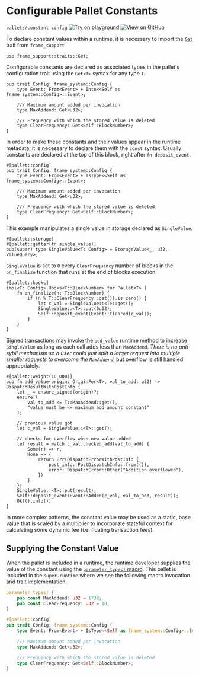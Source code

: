 # Configurable Pallet Constants

`pallets/constant-config`
<a target="_blank" href="https://playground.substrate.dev/?deploy=recipes&files=%2Fhome%2Fsubstrate%2Fworkspace%2Fpallets%2Fconstant-config%2Fsrc%2Flib.rs">
	<img src="https://img.shields.io/badge/Playground-Try%20it!-brightgreen?logo=Parity%20Substrate" alt ="Try on playground"/>
</a>
<a target="_blank" href="https://github.com/substrate-developer-hub/recipes/tree/master/pallets/constant-config/src/lib.rs">
	<img src="https://img.shields.io/badge/Github-View%20Code-brightgreen?logo=github" alt ="View on GitHub"/>
</a>

To declare constant values within a runtime, it is necessary to import the
[`Get`](https://substrate.dev/rustdocs/v3.0.0/frame_support/traits/trait.Get.html) trait from `frame_support`

```rust, ignore
use frame_support::traits::Get;
```

Configurable constants are declared as associated types in the pallet's configuration trait using
the `Get<T>` syntax for any type `T`.

```rust, ignore
pub trait Config: frame_system::Config {
	type Event: From<Event> + Into<<Self as frame_system::Config>::Event>;

	/// Maximum amount added per invocation
	type MaxAddend: Get<u32>;

	/// Frequency with which the stored value is deleted
	type ClearFrequency: Get<Self::BlockNumber>;
}
```

In order to make these constants and their values appear in the runtime metadata, it is necessary to
declare them with the `const` syntax. Usually constants are declared at
the top of this block, right after `fn deposit_event`.

```rust, ignore
#[pallet::config]
pub trait Config: frame_system::Config {
	type Event: From<Event> + IsType<<Self as frame_system::Config>::Event>;

	/// Maximum amount added per invocation
	type MaxAddend: Get<u32>;

	/// Frequency with which the stored value is deleted
	type ClearFrequency: Get<Self::BlockNumber>;
}
```

This example manipulates a single value in storage declared as `SingleValue`.

```rust, ignore
#[pallet::storage]
#[pallet::getter(fn single_value)]
pub(super) type SingleValue<T: Config> = StorageValue<_, u32, ValueQuery>;
```

`SingleValue` is set to `0` every `ClearFrequency` number of blocks in the `on_finalize` function
that runs at the end of blocks execution.

```rust, ignore
#[pallet::hooks]
impl<T: Config> Hooks<T::BlockNumber> for Pallet<T> {
	fn on_finalize(n: T::BlockNumber) {
		if (n % T::ClearFrequency::get()).is_zero() {
			let c_val = SingleValue::<T>::get();
			SingleValue::<T>::put(0u32);
			Self::deposit_event(Event::Cleared(c_val));
		}
	}
}
```

Signed transactions may invoke the `add_value` runtime method to increase `SingleValue` as long as
each call adds less than `MaxAddend`. _There is no anti-sybil mechanism so a user could just split a
larger request into multiple smaller requests to overcome the `MaxAddend`_, but overflow is still
handled appropriately.

```rust, ignore
#[pallet::weight(10_000)]
pub fn add_value(origin: OriginFor<T>, val_to_add: u32) -> DispatchResultWithPostInfo {
	let _ = ensure_signed(origin)?;
	ensure!(
		val_to_add <= T::MaxAddend::get(),
		"value must be <= maximum add amount constant"
	);

	// previous value got
	let c_val = SingleValue::<T>::get();

	// checks for overflow when new value added
	let result = match c_val.checked_add(val_to_add) {
		Some(r) => r,
		None => {
			return Err(DispatchErrorWithPostInfo {
				post_info: PostDispatchInfo::from(()),
				error: DispatchError::Other("Addition overflowed"),
			})
		}
	};
	SingleValue::<T>::put(result);
	Self::deposit_event(Event::Added(c_val, val_to_add, result));
	Ok(().into())
}
```

In more complex patterns, the constant value may be used as a static, base value that is scaled by a
multiplier to incorporate stateful context for calculating some dynamic fee (i.e. floating
transaction fees).

## Supplying the Constant Value

When the pallet is included in a runtime, the runtime developer supplies the value of the constant
using the
[`parameter_types!` macro](https://substrate.dev/rustdocs/v3.0.0/frame_support/macro.parameter_types.html). This
pallet is included in the `super-runtime` where we see the following macro invocation and trait
implementation.

```rust
parameter_types! {
	pub const MaxAddend: u32 = 1738;
	pub const ClearFrequency: u32 = 10;
}

#[pallet::config]
pub trait Config: frame_system::Config {
	type Event: From<Event> + IsType<<Self as frame_system::Config>::Event>;

	/// Maximum amount added per invocation
	type MaxAddend: Get<u32>;

	/// Frequency with which the stored value is deleted
	type ClearFrequency: Get<Self::BlockNumber>;
}
```
